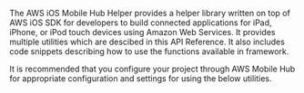 The AWS iOS Mobile Hub Helper provides a helper library written on top of AWS iOS SDK for developers to build connected applications for iPad, iPhone, or iPod touch devices using Amazon Web Services. It provides multiple utilities which are descibed in this API Reference. It also includes code snippets describing how to use the functions available in framework.

It is recommended that you configure your project through AWS Mobile Hub for appropriate configuration and settings for using the below utilities.